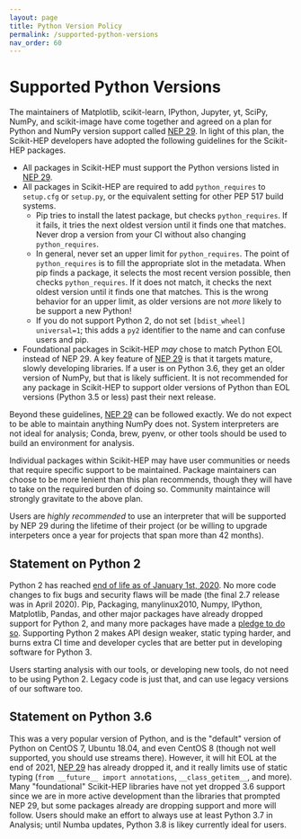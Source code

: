 ```yaml
---
layout: page
title: Python Version Policy
permalink: /supported-python-versions
nav_order: 60
---
```


Supported Python Versions
=========================

The maintainers of Matplotlib, scikit-learn, IPython, Jupyter, yt, SciPy,
NumPy, and scikit-image have come together and agreed on a plan for Python and
NumPy version support called [NEP 29][]. In light of this plan, the Scikit-HEP
developers have adopted the following guidelines for the Scikit-HEP packages.

* All packages in Scikit-HEP must support the Python versions listed in [NEP 29][].
* All packages in Scikit-HEP are required to add `python_requires` to
  `setup.cfg` or `setup.py`, or the equivalent setting for other PEP 517 build
  systems.
    - Pip tries to install the latest package, but checks `python_requires`. If
      it fails, it tries the next oldest version until it finds one that
      matches. Never drop a version from your CI without also changing
      `python_requires`.
    - In general, never set an upper limit for `python_requires`. The point of
      `python_requires` is to fill the appropriate slot in the metadata. When
      pip finds a package, it selects the most recent version possible, then
      checks `python_requires`. If it does not match, it checks the next oldest
      version until it finds one that matches. This is the wrong behavior for
      an upper limit, as older versions are not _more_ likely to be support a
      new Python!
    - If you do not support Python 2, do not set `[bdist_wheel] universal=1`;
      this adds a `py2` identifier to the name and can confuse users and pip.
* Foundational packages in Scikit-HEP _may_ chose to match Python EOL instead of NEP
  29. A key feature of [NEP 29][] is that it targets mature, slowly developing libraries.
  If a user is on Python 3.6, they get an older version of NumPy, but that is
  likely sufficient. It is not recommended for any package in Scikit-HEP to
  support older versions of Python than EOL versions (Python 3.5 or less) past
  their next release.

Beyond these guidelines, [NEP 29][] can be followed exactly. We do not expect to be
able to maintain anything NumPy does not. System interpreters are not ideal for analysis;
Conda, brew, pyenv, or other tools should be used to build an environment for analysis.

Individual packages within Scikit-HEP may have user communities or needs that
require specific support to be maintained. Package maintainers can choose to be
more lenient than this plan recommends, though they will have to take on the
required burden of doing so. Community maintaince will strongly gravitate to the
above plan.

Users are *highly recommended* to use an interpreter that will be supported by
NEP 29 during the lifetime of their project (or be willing to upgrade interpeters
once a year for projects that span more than 42 months).

Statement on Python 2
---------------------

Python 2 has reached [end of life as of January 1st, 2020][py2clock]. No more
code changes to fix bugs and security flaws will be made (the final 2.7 release
was in April 2020). Pip, Packaging, manylinux2010, Numpy, IPython, Matplotlib,
Pandas, and other major packages have already dropped support for Python 2, and
many more packages have made a [pledge to do so][py3statement]. Supporting Python
2 makes API design weaker, static typing harder, and burns extra CI time and
developer cycles that are better put in developing software for Python 3.

Users starting analysis with our tools, or developing new tools, do not need to
be using Python 2. Legacy code is just that, and can use legacy versions of our
software too.

Statement on Python 3.6
-----------------------

This was a very popular version of Python, and is the "default" version of Python
on CentOS 7, Ubuntu 18.04, and even CentOS 8 (though not well supported, you should
use streams there). However, it will hit EOL at the end of 2021, [NEP 29][] has
already dropped it, and it really limits use of static typing
(`from __future__ import annotations`, `__class_getitem__`, and more). Many
"foundational" Scikit-HEP libraries have not yet dropped 3.6 support since we are in
more active development than the libraries that prompted NEP 29, but some packages
already are dropping support and more will follow. Users should make an effort to
always use at least Python 3.7 in Analysis; until Numba updates, Python 3.8 is
likey currently ideal for users.


[NEP 29]: https://numpy.org/neps/nep-0029-deprecation_policy.html
[py2clock]: https://pythonclock.org
[py3statement]: https://python3statement.org
